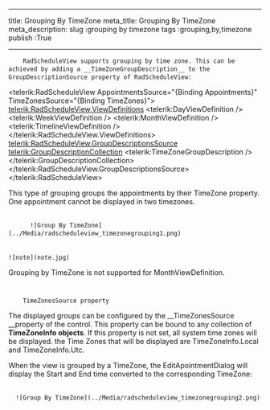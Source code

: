 ___
title: Grouping By TimeZone
meta_title: Grouping By TimeZone
meta_description: 
slug :grouping by timezone
tags :grouping,by,timezone
publish :True
___



        RadScheduleView supports grouping by time zone. This can be achieved by adding a __TimeZoneGroupDescription__ to the GroupDescriptionSource property of RadScheduleView:
      


<telerik:RadScheduleView AppointmentsSource="{Binding Appointments}" TimeZonesSource="{Binding TimeZones}">
   <telerik:RadScheduleView.ViewDefinitions>
      <telerik:DayViewDefinition />
      <telerik:WeekViewDefinition />
      <telerik:MonthViewDefinition  />
      <telerik:TimelineViewDefinition />
   </telerik:RadScheduleView.ViewDefinitions>
   <telerik:RadScheduleView.GroupDescriptionsSource>
      <telerik:GroupDescriptionCollection>
         <telerik:TimeZoneGroupDescription />
      </telerik:GroupDescriptionCollection>
   </telerik:RadScheduleView.GroupDescriptionsSource>
</telerik:RadScheduleView>

This type of grouping groups the appointments by their TimeZone property. One appointment cannot be displayed in two timezones.


             
          ![Group By TimeZone](../Media/radscheduleview_timezonegrouping1.png)


    ![note](note.jpg)
    	



Grouping by TimeZone is not supported for MonthViewDefinition. 

# 
        TimeZonesSource property
      


The displayed groups can be configured by the __TimeZonesSource __property of the control. This property can be bound to any collection of __TimeZoneInfo objects__.
If this property is not set, all system time zones will be displayed. the Time Zones that will be displayed are TimeZoneInfo.Local and TimeZoneInfo.Utc.



When the view is grouped by a TimeZone, the EditApointmentDialog will display the Start and End time converted to the corresponding TimeZone: 




         
      ![Group By TimeZone](../Media/radscheduleview_timezonegrouping2.png)
